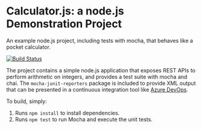 Calculator.js: a node.js Demonstration Project
==============================================
An example node.js project, including tests with mocha, that behaves like
a pocket calculator.

[![Build Status](https://morganaxelsson.visualstudio.com/Integrating%20External%20Source%20Control%20with%20Azure%20Pipelines/_apis/build/status/MorganUtbildning.calculator?branchName=refs%2Fpull%2F1%2Fmerge)](https://morganaxelsson.visualstudio.com/Integrating%20External%20Source%20Control%20with%20Azure%20Pipelines/_build/latest?definitionId=9&branchName=refs%2Fpull%2F1%2Fmerge)

The project contains a simple node.js application that exposes REST APIs
to perform arithmetic on integers, and provides a test suite with mocha
and chai.  The `mocha-junit-reporters` package is included to provide XML
output that can be presented in a continuous integration tool like
[Azure DevOps](https://azure.com/devops).

To build, simply:

1. Runs `npm install` to install dependencies.
2. Runs `npm test` to run Mocha and execute the unit tests.

